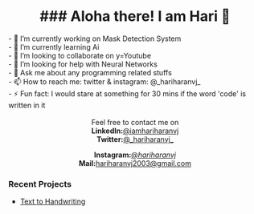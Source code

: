 <center><h1>### Aloha there! I am Hari 👋</h1></center>

<!--
**iamhariharanvj/iamhariharanvj** is a ✨ _special_ ✨ repository because its `README.md` (this file) appears on your GitHub profile.

Here are some ideas to get you started:-->
<div>
- 🔭 I’m currently working on Mask Detection System<br>
- 🌱 I’m currently learning Ai<br>
- 👯 I’m looking to collaborate on y=Youtube<br>
- 🤔 I’m looking for help with Neural Networks<br>
- 💬 Ask me about any programming related stuffs<br>
- 📫 How to reach me: twitter & instagram: @_hariharanvj_<br>
- ⚡ Fun fact: I would stare at something for 30 mins if the word 'code' is written in it<br><br>

  <center>Feel free to contact me on <br>
  <b>LinkedIn:</b><a href='www.linkedin.com/in/iamhariharanv'>@iamhariharanvj</a><br>
  <b>Twitter:</b><a href='https://twitter.com/_hariharanvj_'>@_hariharanvj_</a><br>

  <b>Instagram:</b><a href='https://www.instagram.com/_hariharanvj_/'>@_hariharanvj_</a><br>
    <b>Mail:</b><a href = 'https://mail.google.com/mail/u/0/?fs=1&to=hariharanvj2003@gmail.com&tf=cm'>hariharanvj2003@gmail.com</a>
    

  
</div>
<h3>Recent Projects</h3>
<ul type='square'>
  <li><a href = 'https://github.com/iamhariharanvj/Text-to-HandWriting'>Text to Handwriting</li>
</ul>

